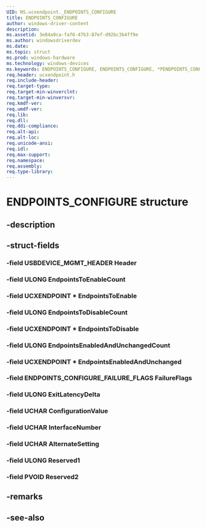 ```yaml
---
UID: NS.ucxendpoint._ENDPOINTS_CONFIGURE
title: ENDPOINTS_CONFIGURE
author: windows-driver-content
description: 
ms.assetid: 3e84a9ca-faf6-47b3-87ef-d92bc3b4ff9e
ms.author: windowsdriverdev
ms.date: 
ms.topic: struct
ms.prod: windows-hardware
ms.technology: windows-devices
ms.keywords: ENDPOINTS_CONFIGURE, ENDPOINTS_CONFIGURE, *PENDPOINTS_CONFIGURE
req.header: ucxendpoint.h
req.include-header:
req.target-type:
req.target-min-winverclnt:
req.target-min-winversvr:
req.kmdf-ver:
req.umdf-ver:
req.lib:
req.dll:
req.ddi-compliance:
req.alt-api:
req.alt-loc:
req.unicode-ansi:
req.idl:
req.max-support:
req.namespace:
req.assembly:
req.type-library:
---
```


# ENDPOINTS_CONFIGURE structure

## -description



## -struct-fields

### -field USBDEVICE_MGMT_HEADER Header			
 	
### -field ULONG EndpointsToEnableCount			
 	
### -field UCXENDPOINT * EndpointsToEnable			
 	
### -field ULONG EndpointsToDisableCount			
 	
### -field UCXENDPOINT * EndpointsToDisable			
 	
### -field ULONG EndpointsEnabledAndUnchangedCount			
 	
### -field UCXENDPOINT * EndpointsEnabledAndUnchanged			
 	
### -field ENDPOINTS_CONFIGURE_FAILURE_FLAGS FailureFlags			
 	
### -field ULONG ExitLatencyDelta			
 	
### -field UCHAR ConfigurationValue			
 	
### -field UCHAR InterfaceNumber			
 	
### -field UCHAR AlternateSetting			
 	
### -field ULONG Reserved1			
 	
### -field PVOID Reserved2			
 	
## -remarks

## -see-also